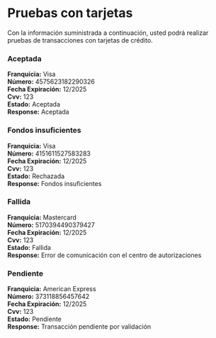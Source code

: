 # Pruebas con tarjetas

Con la información suministrada a continuación, usted podrá realizar pruebas de transacciones con tarjetas de crédito.

### Aceptada

 **Franquicia:** Visa  
 **Número:** 4575623182290326  
 **Fecha Expiración:** 12/2025  
 **Cvv:** 123  
 **Estado:** Aceptada  
 **Response:** Aceptada

### Fondos insuficientes

 **Franquicia:** Visa  
 **Número:** 4151611527583283  
 **Fecha Expiración:** 12/2025  
 **Cvv:** 123  
 **Estado:** Rechazada  
 **Response:** Fondos insuficientes

###  Fallida

 **Franquicia:** Mastercard  
 **Número:** 5170394490379427  
 **Fecha Expiración:** 12/2025  
 **Cvv:** 123  
 **Estado:** Fallida  
 **Response:** Error de comunicación con el centro de autorizaciones

### Pendiente

 **Franquicia:** American Express  
 **Número:** 373118856457642  
 **Fecha Expiración:** 12/2025  
 **Cvv:** 123  
 **Estado:** Pendiente  
 **Response:** Transacción pendiente por validación

